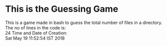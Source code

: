 # This is the Guessing Game  
This is a game made in bash to guess the total number of files in a directory.  
The no of lines in the code is:  
24
Time and Date of Creation:  
Sat May 19 11:52:54 IST 2018
